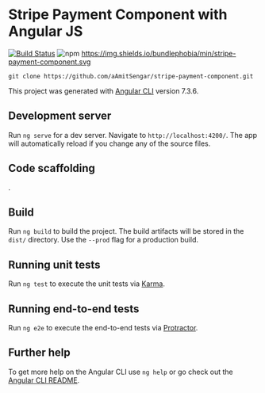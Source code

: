 # Stripe Payment Component with Angular JS
[![Build Status](https://travis-ci.org/aAmitSengar/stripe-payment-component.svg?branch=master)](https://travis-ci.org/aAmitSengar/stripe-payment-component) ![npm](https://img.shields.io/npm/dw/stripe-payment-component.svg)
https://img.shields.io/bundlephobia/min/stripe-payment-component.svg

`git clone https://github.com/aAmitSengar/stripe-payment-component.git`

This project was generated with [Angular CLI](https://github.com/angular/angular-cli) version 7.3.6.

## Development server

Run `ng serve` for a dev server. Navigate to `http://localhost:4200/`. The app will automatically reload if you change any of the source files.

## Code scaffolding
.

## Build

Run `ng build` to build the project. The build artifacts will be stored in the `dist/` directory. Use the `--prod` flag for a production build.

## Running unit tests

Run `ng test` to execute the unit tests via [Karma](https://karma-runner.github.io).

## Running end-to-end tests

Run `ng e2e` to execute the end-to-end tests via [Protractor](http://www.protractortest.org/).

## Further help

To get more help on the Angular CLI use `ng help` or go check out the [Angular CLI README](https://github.com/angular/angular-cli/blob/master/README.md).
